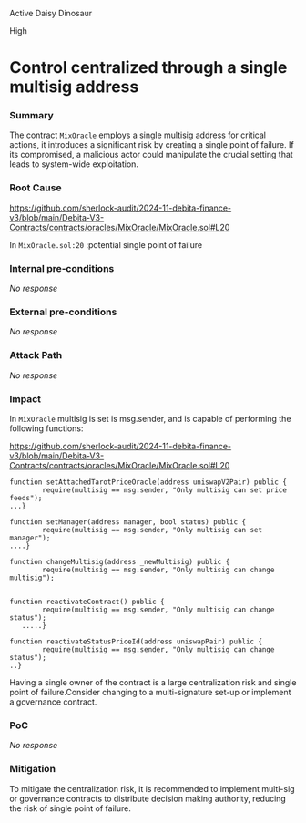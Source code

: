 Active Daisy Dinosaur

High

# Control centralized through a single multisig address

### Summary

The contract `MixOracle` employs a single multisig address for critical actions, it introduces a significant risk by creating a single point of failure. If its compromised, a malicious actor could manipulate the crucial setting that leads to system-wide exploitation.

### Root Cause

https://github.com/sherlock-audit/2024-11-debita-finance-v3/blob/main/Debita-V3-Contracts/contracts/oracles/MixOracle/MixOracle.sol#L20

In `MixOracle.sol:20` :potential single point of failure

### Internal pre-conditions

_No response_

### External pre-conditions

_No response_

### Attack Path

_No response_

### Impact

In `MixOracle`  multisig is set is msg.sender, and is capable of performing the following functions:

https://github.com/sherlock-audit/2024-11-debita-finance-v3/blob/main/Debita-V3-Contracts/contracts/oracles/MixOracle/MixOracle.sol#L20

```solidity
function setAttachedTarotPriceOracle(address uniswapV2Pair) public {
        require(multisig == msg.sender, "Only multisig can set price feeds");
...}
 
function setManager(address manager, bool status) public {
        require(multisig == msg.sender, "Only multisig can set manager");
....}

function changeMultisig(address _newMultisig) public {
        require(multisig == msg.sender, "Only multisig can change multisig");
        

function reactivateContract() public {
        require(multisig == msg.sender, "Only multisig can change status");
   .....}

function reactivateStatusPriceId(address uniswapPair) public {
        require(multisig == msg.sender, "Only multisig can change status");
..}

```

Having a single owner of the contract is a large centralization risk and single point of failure.Consider changing to a multi-signature set-up or implement a governance contract.


### PoC

_No response_

### Mitigation

To mitigate the centralization risk, it is recommended to implement multi-sig or governance contracts to distribute decision making authority, reducing the risk of single point of failure. 